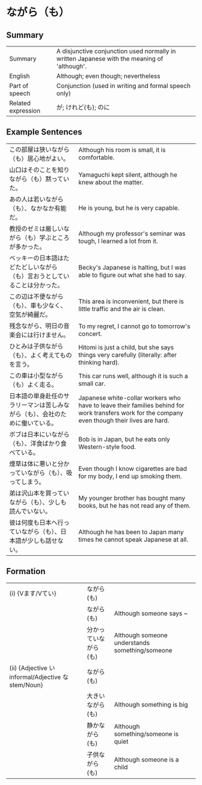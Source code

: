 # ながら（も）

## Summary

<table><tr>   <td>Summary</td>   <td>A disjunctive conjunction used normally in written Japanese with the meaning of 'although'.</td></tr><tr>   <td>English</td>   <td>Although; even though; nevertheless</td></tr><tr>   <td>Part of speech</td>   <td>Conjunction (used in writing and formal speech only)</td></tr><tr>   <td>Related expression</td>   <td>が; けれど(も); のに</td></tr></table>

## Example Sentences

<table><tr>   <td>この部屋は狭いながら（も）居心地がよい。</td>   <td>Although his room is small, it is comfortable.</td></tr><tr>   <td>山口はそのことを知りながら（も）黙っていた。</td>   <td>Yamaguchi kept silent, although he knew about the matter.</td></tr><tr>   <td>あの人は若いながら（も）、なかなか有能だ。</td>   <td>He is young, but he is very capable.</td></tr><tr>   <td>教授のゼミは厳しいながら（も）学ぶところが多かった。</td>   <td>Although my professor's seminar was tough, I learned a lot from it.</td></tr><tr>   <td>ベッキーの日本語はたどたどしいながら（も）言おうとしていることは分かった。</td>   <td>Becky's Japanese is halting, but I was able to figure out what she had to say.</td></tr><tr>   <td>この辺は不便ながら（も）、車も少なく、空気が綺麗だ。</td>   <td>This area is inconvenient, but there is little traffic and the air is clean.</td></tr><tr>   <td>残念ながら、明日の音楽会には行けません。</td>   <td>To my regret, I cannot go to tomorrow's concert.</td></tr><tr>   <td>ひとみは子供ながら（も）、よく考えてものを言う。</td>   <td>Hitomi is just a child, but she says things very carefully (literally: after thinking hard).</td></tr><tr>   <td>この車は小型ながら（も）よく走る。</td>   <td>This car runs well, although it is such a small car.</td></tr><tr>   <td>日本語の単身赴任のサラリーマンは苦しみながら（も）、会社のために働いている。</td>   <td>Japanese white-collar workers who have to leave their families behind for work transfers work for the company even though their lives are hard.</td></tr><tr>   <td>ボブは日本にいながら（も）、洋食ばかり食べている。</td>   <td>Bob is in Japan, but he eats only Western-style food.</td></tr><tr>   <td>煙草は体に悪いと分かっていながら（も）、吸ってしまう。</td>   <td>Even though I know cigarettes are bad for my body, I end up smoking them.</td></tr><tr>   <td>弟は沢山本を買っていながら（も）、少しも読んでいない。</td>   <td>My younger brother has bought many books, but he has not read any of them.</td></tr><tr>   <td>彼は何度も日本へ行っていながら（も）、日本語が少しも話せない。</td>   <td>Although he has been to Japan many times he cannot speak Japanese at all.</td></tr></table>

## Formation

<table class="table"><tbody><tr class="tr head"><td class="td"><span class="numbers">(i)</span> <span class="bold">{Vます/Vてい}</span></td><td class="td"><span class="concept">ながら</span><span>(</span><span class="concept">も</span><span>)</span> </td><td class="td"></td></tr><tr class="tr"><td class="td"></td><td class="td"><span class="concept">ながら</span><span>(</span><span class="concept">も</span><span>)</span> </td><td class="td"><span>Although someone says ~</span></td></tr><tr class="tr"><td class="td"></td><td class="td"><span>分かってい</span><span class="concept">ながら</span><span>(</span><span class="concept">も</span><span>)</span> </td><td class="td"><span>Although someone understands something/someone</span></td></tr><tr class="tr head"><td class="td"><span class="numbers">(ii)</span> <span class="bold">{Adjective い informal/Adjective な stem/Noun}</span></td><td class="td"><span class="concept">ながら</span><span>(</span><span class="concept">も</span><span>)</span> </td><td class="td"></td></tr><tr class="tr"><td class="td"></td><td class="td"><span>大きい</span><span class="concept">ながら</span><span>(</span><span class="concept">も</span><span>)</span> </td><td class="td"><span>Although something is big</span></td></tr><tr class="tr"><td class="td"></td><td class="td"><span>静か</span><span class="concept">ながら</span><span>(</span><span class="concept">も</span><span>)</span> </td><td class="td"><span>Although something/someone is quiet</span></td></tr><tr class="tr"><td class="td"></td><td class="td"><span>子供</span><span class="concept">ながら</span><span>(</span><span class="concept">も</span><span>)</span> </td><td class="td"><span>Although someone is a child</span></td></tr></tbody></table>


